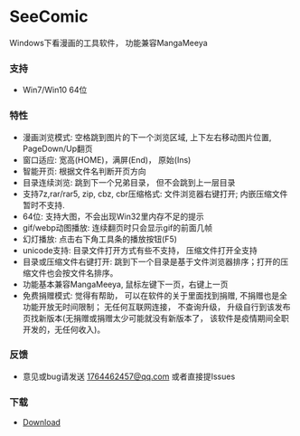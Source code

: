 # SeeComic
Windows下看漫画的工具软件， 功能兼容MangaMeeya

### 支持
- Win7/Win10 64位

### 特性
  - 漫画浏览模式: 空格跳到图片的下一个浏览区域, 上下左右移动图片位置, PageDown/Up翻页
  - 窗口适应: 宽高(HOME)，满屏(End)， 原始(Ins)
  - 智能开页: 根据文件名判断开页方向
  - 目录连续浏览: 跳到下一个兄弟目录， 但不会跳到上一层目录
  - 支持7z,rar/rar5, zip, cbz, cbr压缩格式: 文件浏览器右键打开; 内嵌压缩文件暂时不支持.
  - 64位: 支持大图，不会出现Win32里内存不足的提示
  - gif/webp动图播放: 连续翻页时只会显示gif的前面几帧
  - 幻灯播放: 点击右下角工具条的播放按钮(F5)
  - unicode支持: 目录文件打开方式有些不支持， 压缩文件打开全支持
  - 目录或压缩文件右键打开: 跳到下一个目录是基于文件浏览器排序；打开的压缩文件也会按文件名排序。
  - 功能基本兼容MangaMeeya, 鼠标左键下一页，右键上一页
  - 免费捐赠模式: 觉得有帮助， 可以在软件的关于里面找到捐赠, 不捐赠也是全功能开放无时间限制； 无任何互联网连接， 不查询升级， 升级自行到该发布页找新版本(无捐赠或捐赠太少可能就没有新版本了， 该软件是疫情期间全职开发的，无任何收入)。

### 反馈
  - 意见或bug请发送 1764462457@qq.com 或者直接提Issues

### 下载
  - [Download](https://github.com/nessessary/SeeComic/releases/download/v1.1.83/SeeComic_Setup.zip)
